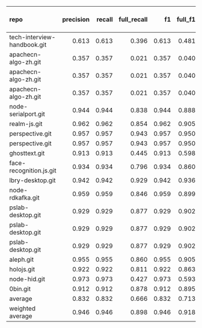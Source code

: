 | repo                        |   precision |   recall |   full_recall |    f1 |   full_f1 |   ppcr |   support |   full_support |   Rules Number |   Average Rule Len |
|:----------------------------|------------:|---------:|--------------:|------:|----------:|-------:|----------:|---------------:|---------------:|-------------------:|
| tech-interview-handbook.git |       0.613 |    0.613 |         0.396 | 0.613 |     0.481 |  0.646 |      1441 |           2229 |              9 |                3.3 |
| apachecn-algo-zh.git        |       0.357 |    0.357 |         0.021 | 0.357 |     0.040 |  0.059 |        14 |            238 |              4 |                2.5 |
| apachecn-algo-zh.git        |       0.357 |    0.357 |         0.021 | 0.357 |     0.040 |  0.059 |        14 |            238 |              4 |                2.5 |
| apachecn-algo-zh.git        |       0.357 |    0.357 |         0.021 | 0.357 |     0.040 |  0.059 |        14 |            238 |              4 |                2.5 |
| node-serialport.git         |       0.944 |    0.944 |         0.838 | 0.944 |     0.888 |  0.888 |      4204 |           4734 |             14 |                5.2 |
| realm-js.git                |       0.962 |    0.962 |         0.854 | 0.962 |     0.905 |  0.888 |     21478 |          24178 |             20 |                8.0 |
| perspective.git             |       0.957 |    0.957 |         0.943 | 0.957 |     0.950 |  0.986 |     60723 |          61572 |            204 |               11.2 |
| perspective.git             |       0.957 |    0.957 |         0.943 | 0.957 |     0.950 |  0.986 |     60723 |          61572 |            204 |               11.2 |
| ghosttext.git               |       0.913 |    0.913 |         0.445 | 0.913 |     0.598 |  0.487 |       750 |           1540 |              2 |                3.0 |
| face-recognition.js.git     |       0.934 |    0.934 |         0.796 | 0.934 |     0.860 |  0.853 |      1580 |           1852 |              9 |                4.8 |
| lbry-desktop.git            |       0.942 |    0.942 |         0.929 | 0.942 |     0.936 |  0.986 |     34499 |          34972 |            527 |               10.7 |
| node-rdkafka.git            |       0.959 |    0.959 |         0.846 | 0.959 |     0.899 |  0.882 |      6110 |           6925 |             18 |                7.9 |
| pslab-desktop.git           |       0.929 |    0.929 |         0.877 | 0.929 |     0.902 |  0.944 |      8903 |           9427 |             27 |                7.9 |
| pslab-desktop.git           |       0.929 |    0.929 |         0.877 | 0.929 |     0.902 |  0.944 |      8903 |           9427 |             27 |                7.9 |
| pslab-desktop.git           |       0.929 |    0.929 |         0.877 | 0.929 |     0.902 |  0.944 |      8903 |           9427 |             27 |                7.9 |
| aleph.git                   |       0.955 |    0.955 |         0.860 | 0.955 |     0.905 |  0.901 |      2540 |           2820 |              8 |                4.9 |
| holojs.git                  |       0.922 |    0.922 |         0.811 | 0.922 |     0.863 |  0.880 |     11642 |          13236 |             14 |                5.7 |
| node-hid.git                |       0.973 |    0.973 |         0.427 | 0.973 |     0.593 |  0.438 |       412 |            940 |              4 |                4.8 |
| 0bin.git                    |       0.912 |    0.912 |         0.878 | 0.912 |     0.895 |  0.963 |      6421 |           6671 |             26 |                8.1 |
| average                     |       0.832 |    0.832 |         0.666 | 0.832 |     0.713 |  0.726 |     12593 |          13275 |             60 |                6.3 |
| weighted average            |       0.946 |    0.946 |         0.898 | 0.946 |     0.918 |  0.956 |           |                |                |                    |